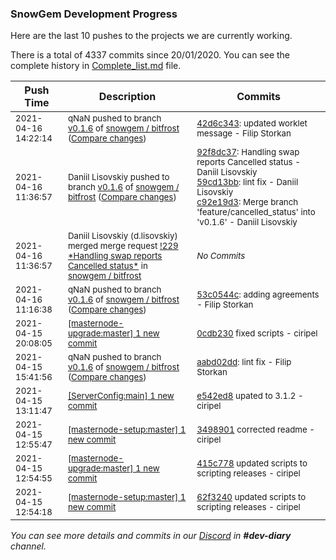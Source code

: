 
### SnowGem Development Progress

Here are the last 10 pushes to the projects we are currently working.

There is a total of 4337 commits since 20/01/2020. You can see the complete history in
 [Complete_list.md](Complete_list.md) file.

| Push Time | Description | Commits |
| --- | --- | --- |
| <sub>2021-04-16 14:22:14</sub> | <sub>qNaN pushed to branch [v0\.1\.6](https://gitlab.com/snowgem/bitfrost/commits/v0.1.6) of [snowgem / bitfrost](https://gitlab.com/snowgem/bitfrost) ([Compare changes](https://gitlab.com/snowgem/bitfrost/compare/c92e19d343222e286f204f7f6f91a2b9c6163858...42d6c3438262816a68fbeacb2b910805d7b79973))</sub> | <sub>[42d6c343](https://gitlab.com/snowgem/bitfrost/-/commit/42d6c3438262816a68fbeacb2b910805d7b79973): updated worklet message - Filip Storkan</sub> |
| <sub>2021-04-16 11:36:57</sub> | <sub>Daniil Lisovskiy pushed to branch [v0\.1\.6](https://gitlab.com/snowgem/bitfrost/commits/v0.1.6) of [snowgem / bitfrost](https://gitlab.com/snowgem/bitfrost) ([Compare changes](https://gitlab.com/snowgem/bitfrost/compare/53c0544c6eec8d135512d725b3f5ba0b91793ef8...c92e19d343222e286f204f7f6f91a2b9c6163858))</sub> | <sub>[92f8dc37](https://gitlab.com/snowgem/bitfrost/-/commit/92f8dc3732b21b5686a8b3b6c05f61c7925d9bf8): Handling swap reports Cancelled status - Daniil Lisovskiy<br>[59cd13bb](https://gitlab.com/snowgem/bitfrost/-/commit/59cd13bbcd993cae6a26103908a8e81a1f17cf20): lint fix - Daniil Lisovskiy<br>[c92e19d3](https://gitlab.com/snowgem/bitfrost/-/commit/c92e19d343222e286f204f7f6f91a2b9c6163858): Merge branch 'feature/cancelled_status' into 'v0.1.6' - Daniil Lisovskiy</sub> |
| <sub>2021-04-16 11:36:57</sub> | <sub>Daniil Lisovskiy (d.lisovskiy) merged merge request [\!229 \*Handling swap reports Cancelled status\*](https://gitlab.com/snowgem/bitfrost/-/merge_requests/229) in [snowgem / bitfrost](https://gitlab.com/snowgem/bitfrost)</sub> | <sub>_No Commits_</sub> |
| <sub>2021-04-16 11:16:38</sub> | <sub>qNaN pushed to branch [v0\.1\.6](https://gitlab.com/snowgem/bitfrost/commits/v0.1.6) of [snowgem / bitfrost](https://gitlab.com/snowgem/bitfrost) ([Compare changes](https://gitlab.com/snowgem/bitfrost/compare/aabd02ddb8756e5b920537661797ebe99dbb03c3...53c0544c6eec8d135512d725b3f5ba0b91793ef8))</sub> | <sub>[53c0544c](https://gitlab.com/snowgem/bitfrost/-/commit/53c0544c6eec8d135512d725b3f5ba0b91793ef8): adding agreements - Filip Storkan</sub> |
| <sub>2021-04-15 20:08:05</sub> | <sub>[[masternode-upgrade:master] 1 new commit](https://github.com/TENTOfficial/masternode-upgrade/commit/0cdb23038fe7903f6dcb579551f567c64223db00)</sub> | <sub>[0cdb230](https://github.com/TENTOfficial/masternode-upgrade/commit/0cdb23038fe7903f6dcb579551f567c64223db00) fixed scripts - ciripel</sub> |
| <sub>2021-04-15 15:41:56</sub> | <sub>qNaN pushed to branch [v0\.1\.6](https://gitlab.com/snowgem/bitfrost/commits/v0.1.6) of [snowgem / bitfrost](https://gitlab.com/snowgem/bitfrost) ([Compare changes](https://gitlab.com/snowgem/bitfrost/compare/5381c1298db3466dc65d3483de12951476d7e865...aabd02ddb8756e5b920537661797ebe99dbb03c3))</sub> | <sub>[aabd02dd](https://gitlab.com/snowgem/bitfrost/-/commit/aabd02ddb8756e5b920537661797ebe99dbb03c3): lint fix - Filip Storkan</sub> |
| <sub>2021-04-15 13:11:47</sub> | <sub>[[ServerConfig:main] 1 new commit](https://github.com/TENTOfficial/ServerConfig/commit/e542ed87d582a64004019909fac6061cd65ba70f)</sub> | <sub>[e542ed8](https://github.com/TENTOfficial/ServerConfig/commit/e542ed87d582a64004019909fac6061cd65ba70f) upated to 3.1.2 - ciripel</sub> |
| <sub>2021-04-15 12:55:47</sub> | <sub>[[masternode-setup:master] 1 new commit](https://github.com/TENTOfficial/masternode-setup/commit/349890167f05174124c71546719479a22d69b53e)</sub> | <sub>[3498901](https://github.com/TENTOfficial/masternode-setup/commit/349890167f05174124c71546719479a22d69b53e) corrected readme - ciripel</sub> |
| <sub>2021-04-15 12:54:55</sub> | <sub>[[masternode-upgrade:master] 1 new commit](https://github.com/TENTOfficial/masternode-upgrade/commit/415c7786d18d4bcef7c1fe0b82fff72ba1d1e4c5)</sub> | <sub>[415c778](https://github.com/TENTOfficial/masternode-upgrade/commit/415c7786d18d4bcef7c1fe0b82fff72ba1d1e4c5) updated scripts to scripting releases - ciripel</sub> |
| <sub>2021-04-15 12:54:18</sub> | <sub>[[masternode-setup:master] 1 new commit](https://github.com/TENTOfficial/masternode-setup/commit/62f32403f2b31082fce7cb189d6a850d9475362b)</sub> | <sub>[62f3240](https://github.com/TENTOfficial/masternode-setup/commit/62f32403f2b31082fce7cb189d6a850d9475362b) updated scripts to scripting releases - ciripel</sub> |

_You can see more details and commits in our [Discord](https://discord.gg/zumGnbg) in **#dev-diary** channel._
